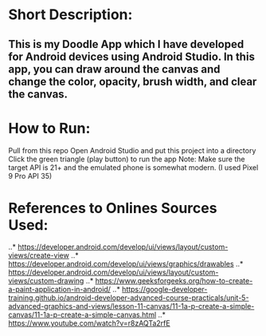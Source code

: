 # Short Description:
## This is my Doodle App which I have developed for Android devices using Android Studio. In this app, you can draw around the canvas and change the color, opacity, brush width, and clear the canvas.

# How to Run:
Pull from this repo
Open Android Studio and put this project into a directory
Click the green triangle (play button) to run the app
Note: Make sure the target API is 21+ and the emulated phone is somewhat modern. (I used Pixel 9 Pro API 35)

# References to Onlines Sources Used:
..* https://developer.android.com/develop/ui/views/layout/custom-views/create-view
..* https://developer.android.com/develop/ui/views/graphics/drawables
..* https://developer.android.com/develop/ui/views/layout/custom-views/custom-drawing
..* https://www.geeksforgeeks.org/how-to-create-a-paint-application-in-android/
..* https://google-developer-training.github.io/android-developer-advanced-course-practicals/unit-5-advanced-graphics-and-views/lesson-11-canvas/11-1a-p-create-a-simple-canvas/11-1a-p-create-a-simple-canvas.html
..* https://www.youtube.com/watch?v=r8zAQTa2rfE
